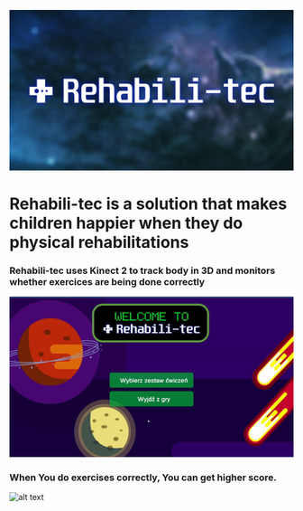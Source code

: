 ![alt text](https://github.com/awitwicki/Rehabili-tec/blob/master/Resources/logo.png)

# Rehabili-tec is a solution that makes children happier when they do physical rehabilitations

### Rehabili-tec uses Kinect 2 to track body in 3D and monitors whether exercices are being done correctly

![alt text](https://github.com/awitwicki/Rehabili-tec/blob/master/Resources/menu.gif)

### When You do exercises correctly, You can get higher score.

![alt text](https://github.com/awitwicki/Rehabili-tec/blob/master/Resources/game.gif)
